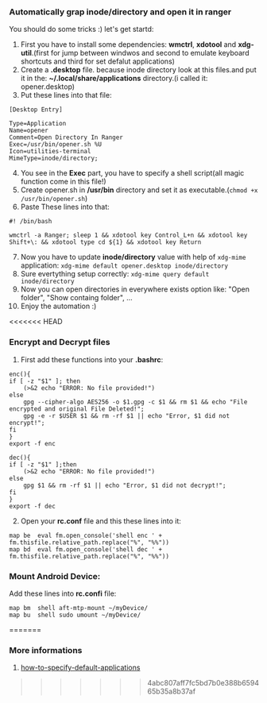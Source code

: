 ### Automatically grap inode/directory and open it in ranger
You should do some tricks :) let's get startd:
1. First you have to install some dependencies: __wmctrl__, __xdotool__ and __xdg-util__.(first for jump between windwos and second to emulate keyboard shortcuts and third for set defalut applications)
2. Create a __.desktop__ file. because inode directory look at this files.and put it in the: __~/.local/share/applications__ directory.(i called it: opener.desktop)
3. Put these lines into that file:
```
[Desktop Entry]

Type=Application
Name=opener
Comment=Open Directory In Ranger
Exec=/usr/bin/opener.sh %U
Icon=utilities-terminal
MimeType=inode/directory;
```
4. You see in the __Exec__ part, you have to specify a shell script(all magic function come in this file!)
5. Create opener.sh in __/usr/bin__ directory and set it as executable.(`chmod +x /usr/bin/opener.sh`)
6. Paste These lines into that:
```
#! /bin/bash

wmctrl -a Ranger; sleep 1 && xdotool key Control_L+n && xdotool key Shift+\: && xdotool type cd ${1} && xdotool key Return
```
7. Now you have to update __inode/directory__ value with help of `xdg-mime` application:
`xdg-mime default opener.desktop inode/directory`
8. Sure evertything setup correctly:
`xdg-mime query default inode/directory`
9. Now you can open directories in everywhere exists option like: "Open folder", "Show containg folder", ...
10. Enjoy the automation :) 

<<<<<<< HEAD
### Encrypt and Decrypt files
1. First add these functions into your __.bashrc__:
```
enc(){
if [ -z "$1" ]; then
    (>&2 echo "ERROR: No file provided!")
else
    gpg --cipher-algo AES256 -o $1.gpg -c $1 && rm $1 && echo "File encrypted and original File Deleted!";
    gpg -e -r $USER $1 && rm -rf $1 || echo "Error, $1 did not encrypt!";
fi
}
export -f enc

dec(){
if [ -z "$1" ];then
    (>&2 echo "ERROR: No file provided!")
else
    gpg $1 && rm -rf $1 || echo "Error, $1 did not decrypt!";
fi
}
export -f dec
```
2. Open your __rc.conf__ file and this these lines into it:
```
map be  eval fm.open_console('shell enc ' + fm.thisfile.relative_path.replace("%", "%%"))
map bd  eval fm.open_console('shell dec ' + fm.thisfile.relative_path.replace("%", "%%"))
```

### Mount Android Device:
Add these lines into __rc.confi__ file:
```
map bm  shell aft-mtp-mount ~/myDevice/
map bu  shell sudo umount ~/myDevice/
```

=======
### More informations
1. [how-to-specify-default-applications](https://linuxcommando.blogspot.com/2014/03/how-to-specify-default-applications-for.html)
>>>>>>> 4abc807aff7fc5bd7b0e388b659465b35a8b37af

